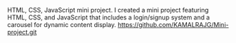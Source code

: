  HTML, CSS, JavaScript mini project. I created a mini project featuring HTML, CSS, and JavaScript that includes a login/signup system and a carousel for dynamic content display. https://github.com/KAMALRAJG/Mini-project.git
